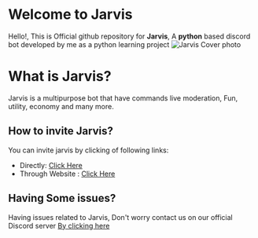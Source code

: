 # Welcome to Jarvis

Hello!,
This is Official github repository for **Jarvis**, A __python__ based discord bot developed by me as a python learning project
![Jarvis Cover photo](https://media.discordapp.net/attachments/758895333224480808/884462627248549958/a69a6caef02314ceb894e630f762eab4.png?width=541&height=406)

# What is Jarvis?

Jarvis is a multipurpose bot that have commands live moderation, Fun, utility, economy and many more.


## How to invite Jarvis?

You can invite jarvis by clicking of following links:
* Directly:  [Click Here](https://discord.com/oauth2/authorize?client_id=859656056660819988&permissions=8&scope=bot%20applications.commands)
* Through Website :  [Click Here](https://iamaayushmishra.github.io/jarvis/)


## Having Some issues?

Having issues related to Jarvis, Don't worry contact us on our official Discord server [By clicking here](https://discord.com/invite/5tTf3reYeQ)

#
